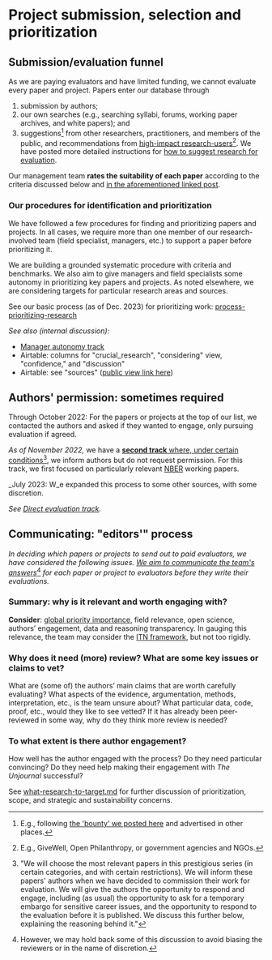 # Project submission, selection and prioritization

## Submission/evaluation funnel

As we are paying evaluators and have limited funding, we cannot evaluate every paper and project. Papers enter our database through

1. submission by authors;
2. our own searches (e.g., searching syllabi, forums, working paper archives, and white papers); and
3. suggestions[^1] from other researchers, practitioners, and members of the public, and recommendations from [high-impact research-users](#user-content-fn-2)[^2]. We have posted more detailed instructions for [how to suggest research for evaluation](https://app.gitbook.com/o/-MfFk4CTSGwVOPkwnRgx/s/b1RpEkRWWqZAV4SlrFCt/\~/changes/320/faq-interaction/suggesting-research-to-evaluate/\~/comments).

Our management team **rates the suitability of each paper** according to the criteria discussed below and [in the aforementioned linked post](https://forum.effectivealtruism.org/posts/kftzYdmZf4nj2ExN7/what-pivotal-and-useful-research-would-you-like-to-see).&#x20;

### Our procedures for identification and prioritization

We have followed a few procedures for finding and prioritizing papers and projects.  In all cases, we require more than one member of our research-involved team (field specialist, managers, etc.) to support a paper before prioritizing it.

We are building a grounded systematic procedure with criteria and benchmarks. We also aim to give managers and field specialists some autonomy in prioritizing key papers and projects. As noted elsewhere, we are considering targets for particular research areas and sources.

See our basic process (as of Dec. 2023) for prioritizing work: [process-prioritizing-research](process-prioritizing-research/ "mention")



_See also (internal discussion):_

* [Manager autonomy track](https://docs.google.com/document/d/1PjBGmrvT4PjudHW4F0a0dQ3V5PxcDq7o95xTzmHG4U4/edit)
* Airtable: columns for "crucial\_research", "considering" view, "confidence," and "discussion"
* Airtable: see "sources" ([public view link here](https://airtable.com/appbPYEw9nURln7Qg/shrz1Dt1blcRFH23Z))

## Authors' permission: sometimes required

Through October 2022: For the papers or projects at the top of our list, we contacted the authors and asked if they wanted to engage, only pursuing evaluation if agreed.

_As of November 2022,_ we have a [**second track** where, under certain conditions](#user-content-fn-3)[^3], we inform authors but do not request permission. For this track, we first focused on particularly relevant [NBER](https://www.nber.org/papers?page=1\&perPage=50\&sortBy=public\_date) working papers.

_July 2023: W_e expanded this process to some other sources, with some discretion.&#x20;

_See_ [_Direct evaluation track_](direct-evaluation-track.md)_._

## Communicating: **"editors'" process**

_In deciding which papers or projects to send out to paid evaluators, we have considered the following issues._ [_We aim to communicate the team's answers_](#user-content-fn-4)[^4] _for each paper or project to evaluators before they write their evaluations._

### Summary: why is it relevant and worth engaging with?

**Consider**: [global priority importance](../../faq-interaction/global-priorities.md), field relevance, open science, authors’ engagement, data and reasoning transparency. In gauging this relevance, the team may consider the [ITN framework](https://forum.effectivealtruism.org/topics/itn-framework-1), but not too rigidly.

### **Why does it need (more) review? What are some key issues or claims to vet?**

What are (some of) the authors’ main claims that are worth carefully evaluating? What aspects of the evidence, argumentation, methods, interpretation, etc., is the team unsure about? What particular data, code, proof, etc., would they like to see vetted? If it has already been peer-reviewed in some way, why do they think more review is needed?

### **To what extent is there author engagement?**

How well has the author engaged with the process? Do they need particular convincing? Do they need help making their engagement with _The Unjournal_ successful?

See [what-research-to-target.md](what-research-to-target.md "mention") for further discussion of prioritization, scope, and strategic and sustainability concerns.

[^1]: E.g., following [the 'bounty' we posted here](https://forum.effectivealtruism.org/posts/kftzYdmZf4nj2ExN7/what-pivotal-and-useful-research-would-you-like-to-see) and advertised in other places.

[^2]: E.g., GiveWell, Open Philanthropy, or government agencies and NGOs.

[^3]: "We will choose the most relevant papers in this prestigious series (in certain categories, and with certain restrictions). We will inform these papers' authors when we have decided to commission their work for evaluation. We will give the authors the opportunity to respond and engage, including (as usual) the opportunity to ask for a temporary embargo for sensitive career issues, and the opportunity to respond to the evaluation before it is published. We discuss this further below, explaining the reasoning behind it."

[^4]: However, we may hold back some of this discussion to avoid biasing the reviewers or in the name of discretion.

